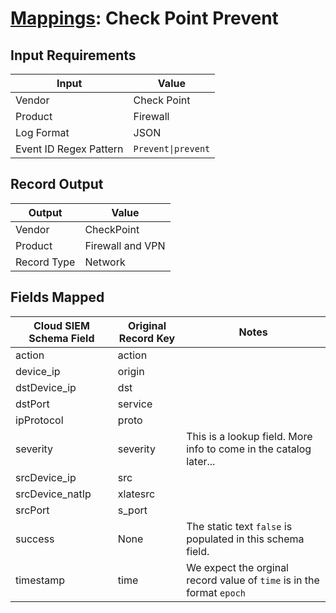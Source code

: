# [Mappings](README.md): Check Point Prevent

## Input Requirements

|Input|Value|
|-----|-----|
|Vendor|Check Point|
|Product|Firewall|
|Log Format|JSON|
|Event ID Regex Pattern|`Prevent\|prevent`|

## Record Output

|Output|Value|
|------|-----|
|Vendor|CheckPoint|
|Product|Firewall and VPN|
|Record Type|Network|

## Fields Mapped

|Cloud SIEM Schema Field|Original Record Key|Notes|
|-----------------------|-------------------|-----|
|action|action||
|device_ip|origin||
|dstDevice_ip|dst||
|dstPort|service||
|ipProtocol|proto||
|severity|severity|This is a lookup field. More info to come in the catalog later...|
|srcDevice_ip|src||
|srcDevice_natIp|xlatesrc||
|srcPort|s_port||
|success|None|The static text `false` is populated in this schema field.|
|timestamp|time|We expect the orginal record value of `time` is in the format `epoch`|

